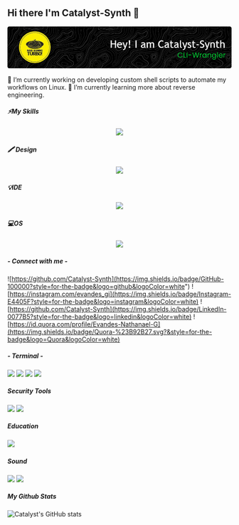 ## Hi there I'm Catalyst-Synth 👋
![Catalyst-Synth](img/github-header-image1.png)
<!--
**Catalyst-Synth/Catalyst-Synth** is a ✨ _special_ ✨ repository because its `README.md` (this file) appears on your GitHub profile.

Here are some ideas to get you started:

- 🔭 I’m currently working on ...
- 🌱 I’m currently learning ...
- 👯 I’m looking to collaborate on ...
- 🤔 I’m looking for help with ...
- 💬 Ask me about ...
- 📫 How to reach me: ...
- 😄 Pronouns: ...
- ⚡ Fun fact: ...
-->
🔭 I’m currently working on developing custom shell scripts to automate my workflows on Linux.
🌱 I’m currently learning more about reverse engineering.


##### ⚡My Skills
<p align="center">
  <a href="https://skillicons.dev">
    <img src="https://skillicons.dev/icons?i=cpp,css,py,html,java,js,mysql,replit,flutter,flask,octave" />
  </a>
</p>

##### 🖍 Design
<p align="center">
  <a href="https://skillicons.dev">
    <img src="https://skillicons.dev/icons?i=figma,blender,pr" />
  </a>
</p>

##### 💡IDE
<p align="center">
  <a href="https://skillicons.dev">
    <img src="https://skillicons.dev/icons?i=arduino,vscode,eclipse" />
  </a>
</p>

##### 💻OS
<p align="center">
  <a href="https://skillicons.dev">
    <img src="https://skillicons.dev/icons?i=kali,debian,windows" />
  </a>
</p>

##### - Connect with me -
![https://github.com/Catalyst-Synth](https://img.shields.io/badge/GitHub-100000?style=for-the-badge&logo=github&logoColor=white") ![https://instagram.com/evandes_gi](https://img.shields.io/badge/Instagram-E4405F?style=for-the-badge&logo=instagram&logoColor=white) ![https://github.com/Catalyst-Synth](https://img.shields.io/badge/LinkedIn-0077B5?style=for-the-badge&logo=linkedin&logoColor=white) ![https://id.quora.com/profile/Evandes-Nathanael-G](https://img.shields.io/badge/Quora-%23B92B27.svg?&style=for-the-badge&logo=Quora&logoColor=white)

##### - Terminal -
<img src="https://img.shields.io/badge/GIT-E44C30?style=for-the-badge&logo=git&logoColor=white" >
<img src="https://img.shields.io/badge/powershell-5391FE?style=for-the-badge&logo=powershell&logoColor=white" />
<img src="https://img.shields.io/badge/windows%20terminal-4D4D4D?style=for-the-badge&logo=windows%20terminal&logoColor=white" />
<img src="https://img.shields.io/badge/Zsh-F15A24?style=for-the-badge&logo=Zsh&logoColor=white" >

##### Security Tools
<img src="https://img.shields.io/badge/Wireshark-1679A7?style=for-the-badge&logo=Wireshark&logoColor=white" />
<img src="https://img.shields.io/badge/metasploit-2596CD?style=for-the-badge&logo=metasploit&logoColor=white" />

##### Education
<img src="https://img.shields.io/badge/Credly-FF6B00?style=for-the-badge&logo=credly&logoColor=white" />

##### Sound 
<img src="https://img.shields.io/badge/Audacity-0000CC?style=for-the-badge&logo=audacity&logoColor=white" />
<img src="https://img.shields.io/badge/Spotify-1ED760?&style=for-the-badge&logo=spotify&logoColor=white" />

##### My Github Stats
![Catalyst's GitHub stats](https://github-readme-stats.vercel.app/api?username=catalyst-synth&show_icons=true&theme=one_dark_pro)